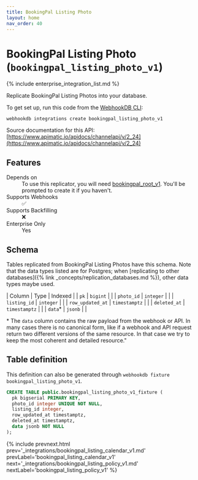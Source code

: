 ```yaml
---
title: BookingPal Listing Photo
layout: home
nav_order: 40
---
```


# BookingPal Listing Photo (`bookingpal_listing_photo_v1`)

{% include enterprise_integration_list.md %}


Replicate BookingPal Listing Photos into your database.

To get set up, run this code from the [WebhookDB CLI](https://webhookdb.com/terminal):
```
webhookdb integrations create bookingpal_listing_photo_v1
```

Source documentation for this API: [https://www.apimatic.io/apidocs/channelapi/v/2_24](https://www.apimatic.io/apidocs/channelapi/v/2_24)

## Features

<dl>
<dt>Depends on</dt>
<dd>To use this replicator, you will need <a href="{% link _integrations/bookingpal_root_v1.md %}">bookingpal_root_v1</a>. You'll be prompted to create it if you haven't.</dd>

<dt>Supports Webhooks</dt>
<dd>✅</dd>
<dt>Supports Backfilling</dt>
<dd>❌</dd>
<dt>Enterprise Only</dt>
<dd>Yes</dd>

</dl>

## Schema

Tables replicated from BookingPal Listing Photos have this schema.
Note that the data types listed are for Postgres;
when [replicating to other databases]({% link _concepts/replication_databases.md %}),
other data types maybe used.

| Column | Type | Indexed |
| `pk` | `bigint` |  |
| `photo_id` | `integer` |  |
| `listing_id` | `integer` |  |
| `row_updated_at` | `timestamptz` |  |
| `deleted_at` | `timestamptz` |  |
| `data`* | `jsonb` |  |

<span class="fs-3">* The `data` column contains the raw payload from the webhook or API.
In many cases there is no canonical form, like if a webhook and API request return
two different versions of the same resource.
In that case we try to keep the most coherent and detailed resource."</span>

## Table definition

This definition can also be generated through `webhookdb fixture bookingpal_listing_photo_v1`.

```sql
CREATE TABLE public.bookingpal_listing_photo_v1_fixture (
  pk bigserial PRIMARY KEY,
  photo_id integer UNIQUE NOT NULL,
  listing_id integer,
  row_updated_at timestamptz,
  deleted_at timestamptz,
  data jsonb NOT NULL
);
```

{% include prevnext.html prev='_integrations/bookingpal_listing_calendar_v1.md' prevLabel='bookingpal_listing_calendar_v1' next='_integrations/bookingpal_listing_policy_v1.md' nextLabel='bookingpal_listing_policy_v1' %}
